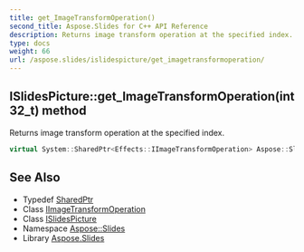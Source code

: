 ```yaml
---
title: get_ImageTransformOperation()
second_title: Aspose.Slides for C++ API Reference
description: Returns image transform operation at the specified index.
type: docs
weight: 66
url: /aspose.slides/islidespicture/get_imagetransformoperation/
---
```

## ISlidesPicture::get_ImageTransformOperation(int32_t) method


Returns image transform operation at the specified index.

```cpp
virtual System::SharedPtr<Effects::IImageTransformOperation> Aspose::Slides::ISlidesPicture::get_ImageTransformOperation(int32_t index)=0
```

## See Also

* Typedef [SharedPtr](../../../system/sharedptr/)
* Class [IImageTransformOperation](../../../aspose.slides.effects/iimagetransformoperation/)
* Class [ISlidesPicture](../)
* Namespace [Aspose::Slides](../../)
* Library [Aspose.Slides](../../../)